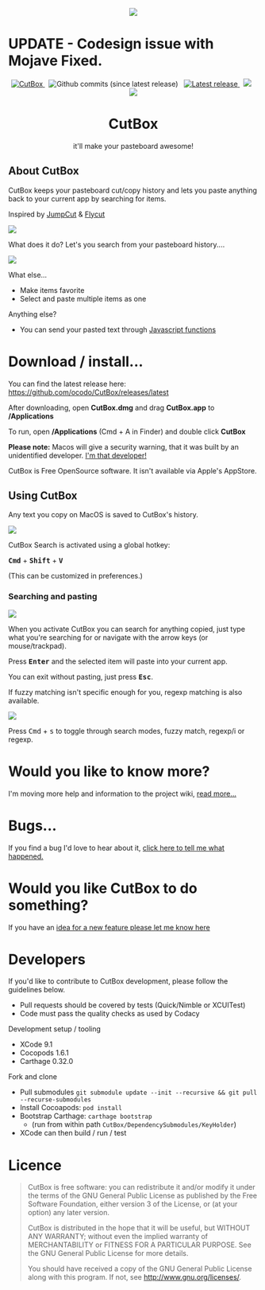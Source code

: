 <p align="center">
  <img src="CutBox/CutBox/GraphicAssets/cutbox-icon.png">
</p>

# UPDATE - Codesign issue with Mojave Fixed.

<p align="center">
  <a href="https://github.com/ocodo/CutBox/releases/download/1.3.13/CutBox.dmg"> <img src="https://img.shields.io/github/release/ocodo/CutBox.svg" alt="CutBox"/> </a> &nbsp;
  <img src="https://img.shields.io/github/commits-since/ocodo/CutBox/latest.svg" alt="Github commits (since latest release)"/> &nbsp;
  <a href="https://github.com/ocodo/CutBox/releases/download/1.3.13/CutBox.dmg"> <img src="https://img.shields.io/github/downloads/ocodo/CutBox/latest/CutBox.dmg.svg" alt="Latest release"/> </a>
&nbsp;
  <a href="https://gitter.im/CutBox/Lobby" title="Chat about CutBox"/><img src="https://badges.gitter.im/cutbox/CutBox.png"/></a>
  &nbsp;
  <a href="https://www.codacy.com/app/jasonm23/CutBox?utm_source=github.com&amp;utm_medium=referral&amp;utm_content=cutbox/CutBox&amp;utm_campaign=Badge_Grade"> <img src="https://api.codacy.com/project/badge/Grade/1e2514342ff44f24ab5e2eb8c79f4f2b"/> </a>
</p>

<div align="center">
  <h1>CutBox</h1>
  <p>it'll make your pasteboard awesome!</p>
</div>

## About CutBox

CutBox keeps your pasteboard cut/copy history and lets you paste
anything back to your current app by searching for items.

Inspired by [JumpCut](https://github.com/snark/jumpcut) & [Flycut](https://github.com/TermiT/Flycut)

![](CutBox/CutBox/GraphicAssets/cutbox-search-bar.png)

What does it do? Let's you search from your pasteboard history....

![](CutBox/CutBox/GraphicAssets/cutbox-search-fuzzy.png)

What else...

- Make items favorite
- Select and paste multiple items as one

Anything else?

- You can send your pasted text through [Javascript functions](https://github.com/cutbox/CutBox/wiki/Javascript-support)

# Download / install...

You can find the latest release here: https://github.com/ocodo/CutBox/releases/latest

After downloading, open **CutBox.dmg** and drag **CutBox.app** to **/Applications**

To run, open **/Applications** (Cmd + A in Finder) and double click **CutBox**

**Please note:** Macos will give a security warning, that it was built
by an unidentified developer.  [I'm that developer!](https://github.com/jasonm23)

CutBox is Free OpenSource software. It isn't available via Apple's AppStore.

## Using CutBox

Any text you copy on MacOS is saved to CutBox's history.

![](CutBox/CutBox/GraphicAssets/cutbox-menu.png)

CutBox Search is activated using a global hotkey:

<kbd>**Cmd**</kbd> + <kbd>**Shift**</kbd> + <kbd>**V**</kbd>

(This can be customized in preferences.)

### Searching and pasting

![](CutBox/CutBox/GraphicAssets/cutbox-search-fuzzy.png)

When you activate CutBox you can search for anything copied, just type
what you're searching for or navigate with the arrow keys (or
mouse/trackpad).

Press <kbd>**Enter**</kbd> and the selected item will paste into your
current app.

You can exit without pasting, just press <kbd>**Esc**</kbd>.

If fuzzy matching isn't specific enough for you, regexp matching is
also available.

![](CutBox/CutBox/GraphicAssets/cutbox-search-mode.gif)

Press <kbd>Cmd</kbd> + <kbd>s</kbd> to toggle through search modes,
fuzzy match, regexp/i or regexp.

# Would you like to know more?

I'm moving more help and information to the project wiki, [read more...](https://github.com/cutbox/CutBox/wiki)

# Bugs...

If you find a bug I'd love to hear about it, [click here to tell me
what happened.](https://github.com/cutbox/CutBox/issues/new?template=ISSUE_TEMPLATE.md)

# Would you like CutBox to do something?

If you have an [idea for a new feature please let me know
here](https://github.com/cutbox/CutBox/issues/new?template=feature.md)

# Developers

If you'd like to contribute to CutBox development, please follow the guidelines below.

- Pull requests should be covered by tests (Quick/Nimble or XCUITest)
- Code must pass the quality checks as used by Codacy

Development setup / tooling

- XCode 9.1
- Cocopods 1.6.1
- Carthage 0.32.0

Fork and clone

- Pull submodules `git submodule update --init --recursive && git pull --recurse-submodules`
- Install Cocoapods: `pod install`
- Bootstrap Carthage: `carthage bootstrap`
  - (run from within path `CutBox/DependencySubmodules/KeyHolder`)
- XCode can then build / run / test

# Licence

> CutBox is free software: you can redistribute it and/or modify
> it under the terms of the GNU General Public License as published by
> the Free Software Foundation, either version 3 of the License, or
> (at your option) any later version.
>
> CutBox is distributed in the hope that it will be useful,
> but WITHOUT ANY WARRANTY; without even the implied warranty of
> MERCHANTABILITY or FITNESS FOR A PARTICULAR PURPOSE.  See the
> GNU General Public License for more details.
>
> You should have received a copy of the GNU General Public License
> along with this program.  If not, see <http://www.gnu.org/licenses/>.
